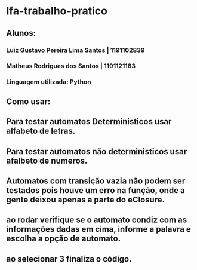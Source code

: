 # lfa-trabalho-pratico
## Alunos:
### Luiz Gustavo Pereira Lima Santos | 1191102839
### Matheus Rodrigues dos Santos | 1191121183

### Linguagem utilizada: Python

## Como usar:
## Para testar automatos Deterministicos usar alfabeto de letras.
## Para testar automatos não deterministicos usar afalbeto de numeros.
## Automatos com transição vazia não podem ser testados pois houve um erro na função, onde a gente deixou apenas a parte do eClosure.

## ao rodar verifique se o automato condiz com as informações dadas em cima, informe a palavra e escolha a opção de automato.
## ao selecionar 3 finaliza o código.
